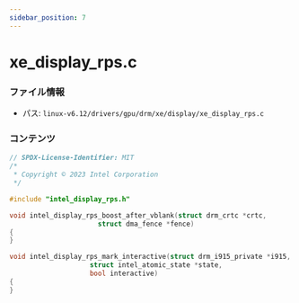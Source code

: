 ```yaml
---
sidebar_position: 7
---
```

# xe_display_rps.c

### ファイル情報

- パス: `linux-v6.12/drivers/gpu/drm/xe/display/xe_display_rps.c`

### コンテンツ

```c
// SPDX-License-Identifier: MIT
/*
 * Copyright © 2023 Intel Corporation
 */

#include "intel_display_rps.h"

void intel_display_rps_boost_after_vblank(struct drm_crtc *crtc,
					  struct dma_fence *fence)
{
}

void intel_display_rps_mark_interactive(struct drm_i915_private *i915,
					struct intel_atomic_state *state,
					bool interactive)
{
}

```
